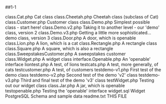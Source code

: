 ##1-1

class.Cat.php					Cat class
class.Cheetah.php				Cheetah class (subclass of Cat)
class.Customer.php				Customer class
class.Demo.php					Simplest possible class - start here!
class.Demo.v2.php				Taking it to another level - our 'demo' class, version 2
class.Demo.v3.php				Getting a little more sophisticated... demo class, version 3
class.Door.php					A door, which is openable
class.Lion.php					A lion, which is a cat
class.Rectangle.php				A rectangle class
class.Square.php				A square, which is also a rectangle
class.SweepstakesCustomer.php	A sweepstakes customer
class.Widget.php				A widget class
interface.Openable.php			An 'openable' interface
liontest.php					A test, of lions
testcats.php					A test, more generally, of cats
testcustomer.php				A test, of customers
testdemo-v1.php					First test of the demo class
testdemo-v2.php					Second test of the demo 'v2' class
testdemo-v3.php					Third and final test of the demo 'v3' class
testWidget.php					Testing out our widget class
class.Jar.php					A jar, which is openable
testopenable.php				Testing the 'openable' interface
widget.sql						Widget PostgreSQL Schema and sample data
readme.txt						THIS FILE
